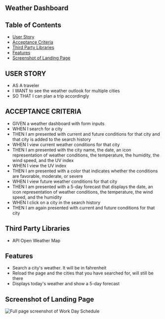 
## Weather Dashboard

## Table of Contents
* [User Story](#User-Story)
* [Acceptance Criteria](#Acceptance-Criteria)
* [Third Party Libraries](#third-party-libraries)
* [Features](#features)
* [Screenshot of Landing Page](#screenshot-of-landing-page)

## USER STORY
* AS A traveler
* I WANT to see the weather outlook for multiple cities
* SO THAT I can plan a trip accordingly

## ACCEPTANCE CRITERIA
* GIVEN a weather dashboard with form inputs
* WHEN I search for a city
* THEN I am presented with current and future conditions for that city and that city is added to the search history
* WHEN I view current weather conditions for that city
* THEN I am presented with the city name, the date, an icon representation of weather conditions, the temperature, the humidity, the wind speed, and the UV index
* WHEN I view the UV index
* THEN I am presented with a color that indicates whether the conditions are favorable, moderate, or severe
* WHEN I view future weather conditions for that city
* THEN I am presented with a 5-day forecast that displays the date, an icon representation of weather conditions, the temperature, the wind speed, and the humidity
* WHEN I click on a city in the search history
* THEN I am again presented with current and future conditions for that city

## Third Party Libraries
* API Open Weather Map

## Features
* Search a city's weather. It will be in fahrenheit
* Reload the page and the cities that you have searched for, will still be there
* Displays today's weather and show a 5-day forecast

## Screenshot of Landing Page
![Full page screenshot of Work Day Schedule](assets/images/landing-page.png)